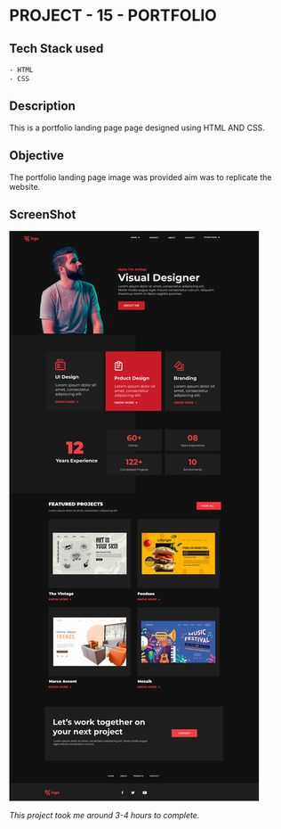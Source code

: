 # PROJECT - 15 - PORTFOLIO

## Tech Stack used
    - HTML
    - CSS

## Description

This is a portfolio landing page page designed using HTML AND CSS. 

## Objective

The portfolio landing page image was provided aim was to replicate the website.

## ScreenShot

![Image](/Asset/15.png)

*This project took me around 3-4 hours to complete.*
